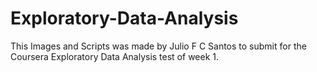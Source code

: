 # Exploratory-Data-Analysis

This Images and Scripts was made by Julio F C Santos to submit for the Coursera Exploratory Data Analysis test of week 1.
